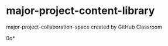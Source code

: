 # major-project-content-library
major-project-collaboration-space created by GitHub Classroom



0o*
